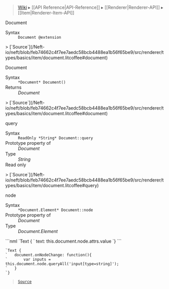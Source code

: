 > [Wiki](Home) ▸ [[API Reference|API-Reference]] ▸ [[Renderer|Renderer-API]] ▸ [[Item|Renderer-Item-API]]

Document
<dl><dt>Syntax</dt><dd><code>Document @extension</code></dd></dl>
> [`Source`](/Neft-io/neft/blob/feb74662c4f7ee7aedc58bcb4488ea1b56f65be9/src/renderer/types/basics/item/document.litcoffee#document)

Document
<dl><dt>Syntax</dt><dd><code>&#x2A;Document&#x2A; Document()</code></dd><dt>Returns</dt><dd><i>Document</i></dd></dl>
> [`Source`](/Neft-io/neft/blob/feb74662c4f7ee7aedc58bcb4488ea1b56f65be9/src/renderer/types/basics/item/document.litcoffee#document)

query
<dl><dt>Syntax</dt><dd><code>ReadOnly &#x2A;String&#x2A; Document::query</code></dd><dt>Prototype property of</dt><dd><i>Document</i></dd><dt>Type</dt><dd><i>String</i></dd><dt>Read only</dt></dl>
> [`Source`](/Neft-io/neft/blob/feb74662c4f7ee7aedc58bcb4488ea1b56f65be9/src/renderer/types/basics/item/document.litcoffee#query)

node
<dl><dt>Syntax</dt><dd><code>&#x2A;Document.Element&#x2A; Document::node</code></dd><dt>Prototype property of</dt><dd><i>Document</i></dd><dt>Type</dt><dd><i>Document.Element</i></dd></dl>
```nml
`Text {
`  text: this.document.node.attrs.value
`}
```

```nml
`Text {
`   document.onNodeChange: function(){
`       var inputs = this.document.node.queryAll('input[type=string]');
`   }
`}
```

> [`Source`](/Neft-io/neft/blob/feb74662c4f7ee7aedc58bcb4488ea1b56f65be9/src/renderer/types/basics/item/document.litcoffee#node)

